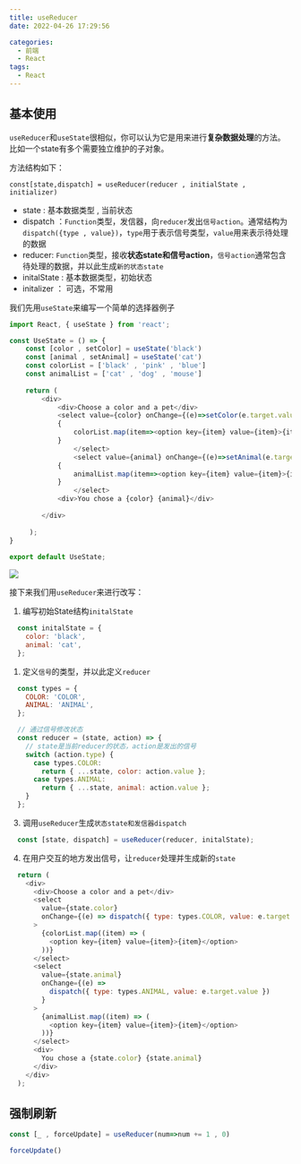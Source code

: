 ```yaml
---
title: useReducer
date: 2022-04-26 17:29:56

categories:
  - 前端
  - React
tags:
  - React
---
```




## 基本使用

`useReducer`和`useState`很相似，你可以认为它是用来进行**复杂数据处理**的方法。比如一个state有多个需要独立维护的子对象。

方法结构如下：

`const[state,dispatch] = useReducer(reducer , initialState , initializer)`

- state : 基本数据类型 , 当前状态
- dispatch ：`Function`类型，发信器，向`reducer`发出`信号action`。通常结构为`dispatch({type , value})`，`type`用于表示信号类型，`value`用来表示待处理的数据
- reducer: `Function`类型，接收**状态state和信号action**，`信号action`通常包含待处理的数据，并以此生成`新的状态state`
- initalState : 基本数据类型，初始状态
- initalizer ： 可选，不常用

我们先用`useState`来编写一个简单的选择器例子

```javascript
import React, { useState } from 'react';

const UseState = () => {
    const [color , setColor] = useState('black')
    const [animal , setAnimal] = useState('cat')
    const colorList = ['black' , 'pink' , 'blue']
    const animalList = ['cat' , 'dog' , 'mouse']
    
    return ( 
        <div>
            <div>Choose a color and a pet</div>
            <select value={color} onChange={(e)=>setColor(e.target.value)}>
            {
                colorList.map(item=><option key={item} value={item}>{item}</option>)
            }
                </select>            
                <select value={animal} onChange={(e)=>setAnimal(e.target.value)}>
            {
                animalList.map(item=><option key={item} value={item}>{item}</option>)
            }
                </select>       
            <div>You chose a {color} {animal}</div>
                
        </div>
        
     );
}
 
export default UseState;
```

![](https://linyc.oss-cn-beijing.aliyuncs.com/useState.gif)

接下来我们用`useReducer`来进行改写：

1. 编写初始State结构`initalState`

```javascript
  const initalState = {
    color: 'black',
    animal: 'cat',
  };

```

1. 定义`信号`的类型，并以此定义`reducer`

```javascript
  const types = {
    COLOR: 'COLOR',
    ANIMAL: 'ANIMAL',
  };

  // 通过信号修改状态
  const reducer = (state, action) => {
    // state是当前reducer的状态，action是发出的信号
    switch (action.type) {
      case types.COLOR:
        return { ...state, color: action.value };
      case types.ANIMAL:
        return { ...state, animal: action.value };
    }
  };

```

3. 调用`useReducer`生成`状态state和发信器dispatch`

```javascript
  const [state, dispatch] = useReducer(reducer, initalState);

```

4. 在用户交互的地方发出信号，让`reducer`处理并生成新的`state`

```javascript
  return (
    <div>
      <div>Choose a color and a pet</div>
      <select
        value={state.color}
        onChange={(e) => dispatch({ type: types.COLOR, value: e.target.value })}
      >
        {colorList.map((item) => (
          <option key={item} value={item}>{item}</option>
        ))}
      </select>
      <select
        value={state.animal}
        onChange={(e) =>
          dispatch({ type: types.ANIMAL, value: e.target.value })
        }
      >
        {animalList.map((item) => (
          <option key={item} value={item}>{item}</option>
        ))}
      </select>
      <div>
        You chose a {state.color} {state.animal}
      </div>
    </div>
  );

```

## 强制刷新

```js
const [_ , forceUpdate] = useReducer(num=>num += 1 , 0)

forceUpdate()
```
